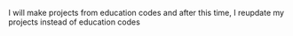 I will make projects from education codes and after this time, I reupdate my projects instead of education codes
